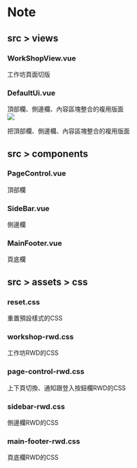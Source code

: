 # Note

## src > views
### WorkShopView.vue <br>
工作坊頁面切版 <br>
### DefaultUi.vue <br>
頂部欄、側邊欄、內容區塊整合的複用版面 <br>
<img src="@/assets/other/default.png">

把頂部欄、側邊欄、內容區塊整合的複用版面 <br>

## src > components
### PageControl.vue <br>
頂部欄 <br>
### SideBar.vue <br>
側邊欄 <br>
### MainFooter.vue <br>
頁底欄 <br>

## src > assets > css
### reset.css <br>
重置預設樣式的CSS <br>
### workshop-rwd.css <br>
工作坊RWD的CSS <br>
### page-control-rwd.css <br>
上下頁切換、通知跟登入按鈕欄RWD的CSS <br>
### sidebar-rwd.css <br>
側邊欄RWD的CSS <br>
### main-footer-rwd.css <br>
頁底欄RWD的CSS <br>








